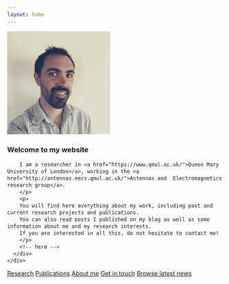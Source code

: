 ```yaml
---
layout: home
---
```





<section id="hero" class="section ">
  <div class="container">
    <div class="row">
      <div class="col-md-4 col-sm-6 ">
          <img src="images/me.jpeg" alt="" width="240" height="240" />
        </div>
      <div class="col-md-7 col-sm-6 ">
      <h3>Welcome to my website</h3>
        <p>
        
        I am a researcher in <a href="https://www.qmul.ac.uk/">Queen Mary University of London</a>, working in the <a href="http://antennas.eecs.qmul.ac.uk/">Antennas and  Electromagnetics research group</a>. 
        </p>
        <p>
        You will find here everything about my work, including past and current research projects and publications.
        You can also read posts I published on my blog as well as some information about me and my research interests.
        If you are interested in all this, do not hesitate to contact me!
        </p>
        <!-- hero --> 
      </div>
    </div>




</div>

<!-- 
<div class="row">
  <div class="col-md-12 text-center">
    <div class="btn-group btn-group-lg">
    <a  type="button" href="{{ site.baseurl }}/research" class="btn btn-primary">Research</a>
    <a  type="button" href="{{ site.baseurl }}/publications" class="btn btn-primary">Publications</a>
    <a  type="button" href="{{ site.baseurl }}/about"  class="btn btn-primary">About me</a>
    <a  type="button" href="{{ site.baseurl }}/contact"  class="btn btn-primary">Get in touch</a>
    <a  type="button" href="{{ site.baseurl }}/projects/News"  class="btn btn-primary">Browse latest news</a>
</div>
</div>
</div> -->

<div class="row">
  <div class="col-md-12 text-center">
    <!-- <div class="btn-group btn-group-lg"> -->
    <div class="btn-group btn-group-lg" role="group" aria-label="...">
      <!-- <a  href="{{ site.baseurl }}/research" class="btn btn-group-lg btn-primary">Research</a> -->
      <a  type="button" href="{{ site.baseurl }}/research" class="btn btn-primary">Research</a>
      <a  type="button" href="{{ site.baseurl }}/publications" class="btn btn-primary">Publications</a>
      <a  type="button" href="{{ site.baseurl }}/about"  class="btn btn-primary">About me</a>
      <a  type="button" href="{{ site.baseurl }}/contact"  class="btn btn-primary">Get in touch</a>
      <a  type="button" href="{{ site.baseurl }}/blog"  class="btn btn-primary">Browse latest news</a>
   </div>
  </div>
</div>

</section>
